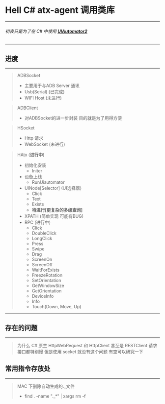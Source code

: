 # Hell C# atx-agent 调用类库

---
###### 初衷只是为了在 C# 中使用 **[UIAutomator2](https://github.com/openatx/uiautomator2)**
---


## 进度
---
> ADBSocket  
> - 主要用于与ADB Server 通讯  
> - Usb(Serial) (已完成)
> - WIFI Host (未进行)
	
> ADBClient  
> - 对ADBSocket的进一步封装 目的就是为了用得方便

> HSocket
> - Http 请求
> - WebSocket (未进行) 

> HAtx (**进行中**)
> - 初始化安装
>	- Initer 
> - 设备上线
>	- RunUiautomator
> - UINode[Selector] (UI选择器)
>   - Click
>   - Text
>   - Exists
>	- **待进行[更复杂的多级查询]**
> - XPATH (简单实现 可能有BUG)
> - RPC (进行中)
>	- Click
>	- DoubleClick
>	- LongClick
>	- Press
>	- Swipe
>	- Drag
>	- ScreenOn
>	- ScreenOff
>	- WaitForExists
>	- FreezeRotation
>	- SetOrientation
>	- GetWindowSize
>	- GetOrientation
>	- DeviceInfo
>	- Info
>   - Touch(Down, Move, Up)
---

## 存在的问题
---
> 为什么 C# 原生 HttpWebRequest 和 HttpClient 甚至是 RESTClient 请求接口都特别慢 但是使用 socket 就没有这个问题 有空可以研究一下

## 常用指令存放处
---
> MAC 下删除自动生成的._文件 
> - find . -name "._*"  | xargs rm -f